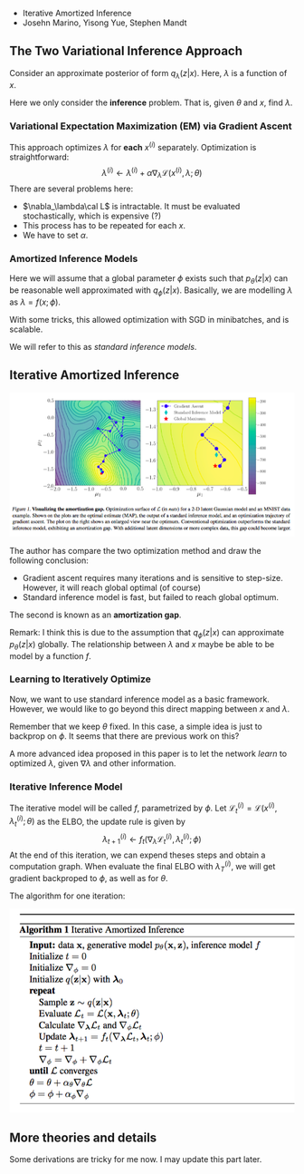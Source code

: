 * Iterative Amortized Inference
* Josehn Marino, Yisong Yue, Stephen Mandt

## The Two Variational Inference Approach

Consider an approximate posterior of form $q_\lambda (z|x)$. Here, $\lambda$ is a function of $x$. 

Here we only consider the **inference** problem. That is, given $\theta$ and $x$, find $\lambda$.

### Variational Expectation Maximization (EM) via Gradient Ascent

This approach optimizes $\lambda$ for **each** $x^{(i)}$ separately. Optimization is straightforward:
$$
\lambda ^{(i)} \leftarrow \lambda ^{(i)} + \alpha \nabla_\lambda\mathcal L(x^{(i)}, \lambda; \theta)
$$
There are several problems here:

* $\nabla_\lambda\cal L$ is intractable. It must be evaluated stochastically, which is expensive (?)
* This process has to be repeated for each $x$.
* We have to set $\alpha$.

### Amortized Inference Models

Here we will assume that a global parameter $\phi$ exists such that $p_\theta(z|x)$ can be reasonable well approximated with $q_\phi(z|x)$. Basically, we are modelling $\lambda$ as $\lambda  = f(x; \phi)$.

With some tricks, this allowed optimization with SGD in minibatches, and is scalable.

We will refer to this as _standard inference models_.

## Iterative Amortized Inference

![F1](Pics/F1.png)

The author has compare the two optimization method and draw the following conclusion:

* Gradient ascent requires many iterations and is sensitive to step-size. However, it will reach global optimal (of course)
* Standard inference model is fast, but failed to reach global optimum.

The second is known as an **amortization gap**. 

Remark: I think this is due to the assumption that $q_\phi(z|x)$ can approximate $p_\theta(z|x)$ globally. The relationship between $\lambda$ and $x$ maybe be able to be model by a function $f$.

### Learning to Iteratively Optimize

Now, we want to use standard inference model as a basic framework. However, we would like to go beyond this direct mapping between $x$ and $\lambda$. 

Remember that we keep $\theta$ fixed. In this case, a simple idea is just to backprop on $\phi$. It seems that there are previous work on this?

A more advanced idea proposed in this paper is to let the network _learn_ to optimized $\lambda$, given $\nabla \lambda$ and other information.

### Iterative Inference Model

The iterative model will be called $f$, parametrized by $\phi$. Let $\mathcal L_t^{(i)} = \mathcal L(x^{(i)},  \lambda_t^{(i)}; \theta)$ as the ELBO, the update rule is given by
$$
\lambda_{t + 1}^{(i)} \leftarrow f_t(\nabla_{\lambda}\mathcal L_t^{(i)}, \lambda_t^{(i)}; \phi)
$$
At the end of this iteration, we can expend theses steps and obtain a computation graph. When evaluate the final ELBO with $\lambda_T^{(i)}$, we will get gradient backproped to $\phi$, as well as for $\theta$.

The algorithm for one iteration:

![E1](Pics/E1.png)

## More theories and details

Some derivations are tricky for me now. I may update this part later.





